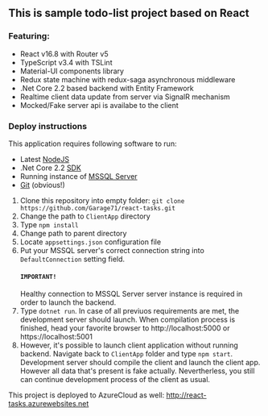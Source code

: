 ## This is sample todo-list project based on React


### Featuring:
- React v16.8 with Router v5
- TypeScript v3.4 with TSLint
- Material-UI components library
- Redux state machine with redux-saga asynchronous middleware
- .Net Core 2.2 based backend with Entity Framework
- Realtime client data update from server via SignalR mechanism
- Mocked/Fake server api is availabe to the client

### Deploy instructions
This application requires following software to run:
- Latest [NodeJS](https://nodejs.org/en/)
- .Net Core 2.2 [SDK](https://dotnet.microsoft.com/download/dotnet-core/2.2)
- Running instance of [MSSQL Server](https://www.microsoft.com/ru-RU/download/details.aspx?id=55994)
- [Git](https://git-scm.com/downloads) (obvious!)


1. Clone this repository into empty folder: ```git clone https://github.com/Garage71/react-tasks.git```
2. Change the path to ```ClientApp``` directory
3. Type ```npm install```
4. Change path to parent directory
5. Locate ```appsettings.json``` configuration file
6. Put your MSSQL server's correct connection string into ```DefaultConnection``` setting field.  
	#### `IMPORTANT!` 
	Healthy connection to MSSQL Server server instance is required in order to launch the backend.
7. Type ```dotnet run```. In case of all previuos requirements are met, the development server should launch. When compilation process is finished, head your favorite browser to http://localhost:5000 or https://localhost:5001
8. However, it's possible to launch client application without running backend. Navigate back to ```ClientApp``` folder and type ```npm start```. Development server should compile the client and launch the client app. However all data that's present is fake actually. Nevertherless, you still can continue development process of the client as usual.

This project is deployed to AzureCloud as well: http://react-tasks.azurewebsites.net